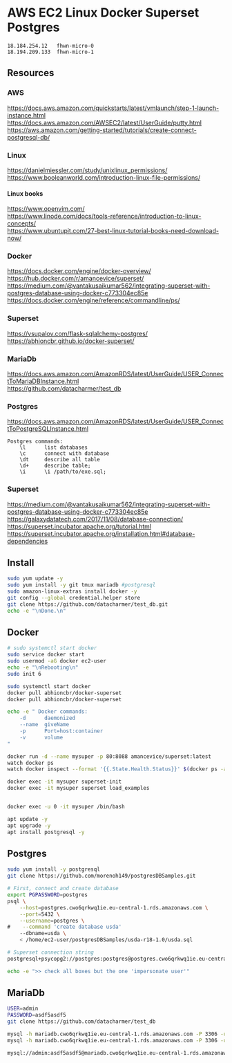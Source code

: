 # AWS EC2 Linux Docker Superset Postgres
```
18.184.254.12   fhwn-micro-0
18.194.209.133  fhwn-micro-1
```

## Resources

### AWS
https://docs.aws.amazon.com/quickstarts/latest/vmlaunch/step-1-launch-instance.html  
https://docs.aws.amazon.com/AWSEC2/latest/UserGuide/putty.html  
https://aws.amazon.com/getting-started/tutorials/create-connect-postgresql-db/  

### Linux
https://danielmiessler.com/study/unixlinux_permissions/  
https://www.booleanworld.com/introduction-linux-file-permissions/  

#### Linux books
https://www.openvim.com/  
https://www.linode.com/docs/tools-reference/introduction-to-linux-concepts/  
https://www.ubuntupit.com/27-best-linux-tutorial-books-need-download-now/  

### Docker
https://docs.docker.com/engine/docker-overview/  
https://hub.docker.com/r/amancevice/superset/  
https://medium.com/@vantakusaikumar562/integrating-superset-with-postgres-database-using-docker-c773304ec85e  
https://docs.docker.com/engine/reference/commandline/ps/  

### Superset
https://vsupalov.com/flask-sqlalchemy-postgres/  
https://abhioncbr.github.io/docker-superset/  

### MariaDb
https://docs.aws.amazon.com/AmazonRDS/latest/UserGuide/USER_ConnectToMariaDBInstance.html  
https://github.com/datacharmer/test_db  

### Postgres
https://docs.aws.amazon.com/AmazonRDS/latest/UserGuide/USER_ConnectToPostgreSQLInstance.html  
```
Postgres commands:
    \l      list databases
    \c      connect with database
    \dt     describe all table
    \d+     describe table;
    \i      \i /path/to/exe.sql;
```

### Superset
https://medium.com/@vantakusaikumar562/integrating-superset-with-postgres-database-using-docker-c773304ec85e  
https://galaxydatatech.com/2017/11/08/database-connection/  
https://superset.incubator.apache.org/tutorial.html  
https://superset.incubator.apache.org/installation.html#database-dependencies  

## Install
```bash
sudo yum update -y 
sudo yum install -y git tmux mariadb #postgresql
sudo amazon-linux-extras install docker -y 
git config --global credential.helper store 
git clone https://github.com/datacharmer/test_db.git
echo -e "\nDone.\n"
```


## Docker
```bash
# sudo systemctl start docker
sudo service docker start 
sudo usermod -aG docker ec2-user 
echo -e "\nRebooting\n" 
sudo init 6 

sudo systemctl start docker 
docker pull abhioncbr/docker-superset
docker pull abhioncbr/docker-superset

echo -e " Docker commands:
    -d      daemonized 
    --name  giveName 
    -p      Port=host:container 
    -v      volume
"

docker run -d --name mysuper -p 80:8088 amancevice/superset:latest
watch docker ps
watch docker inspect --format '{{.State.Health.Status}}' $(docker ps -aq)

docker exec -it mysuper superset-init
docker exec -it mysuper superset load_examples


docker exec -u 0 -it mysuper /bin/bash

apt update -y
apt upgrade -y
apt install postgresql -y
```

## Postgres
```bash
sudo yum install -y postgresql
git clone https://github.com/morenoh149/postgresDBSamples.git

# First, connect and create database
export PGPASSWORD=postgres
psql \
    --host=postgres.cwo6qrkwq1ie.eu-central-1.rds.amazonaws.com \
    --port=5432 \
    --username=postgres \
#    --command 'create database usda'
    --dbname=usda \
    < /home/ec2-user/postgresDBSamples/usda-r18-1.0/usda.sql

# Superset connection string
postgresql+psycopg2://postgres:postgres@postgres.cwo6qrkwq1ie.eu-central-1.rds.amazonaws.com/pagila

echo -e ">> check all boxes but the one 'impersonate user'"
```

## MariaDb
```bash
USER=admin
PASSWORD=asdf5asdf5
git clone https://github.com/datacharmer/test_db 

mysql -h mariadb.cwo6qrkwq1ie.eu-central-1.rds.amazonaws.com -P 3306 -u admin -p < /home/ec2-user/test_db/employees.sql
mysql -h mariadb.cwo6qrkwq1ie.eu-central-1.rds.amazonaws.com -P 3306 -u admin -p

mysql://admin:asdf5asdf5@mariadb.cwo6qrkwq1ie.eu-central-1.rds.amazonaws.com:3306/employees
```

